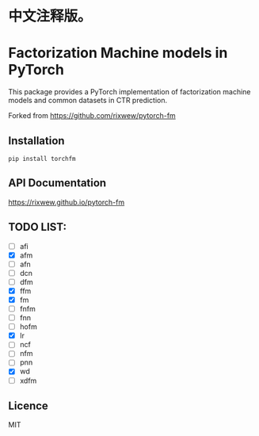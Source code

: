 # 中文注释版。

# Factorization Machine models in PyTorch
  
This package provides a PyTorch implementation of factorization machine models and common datasets in CTR prediction.

Forked from https://github.com/rixwew/pytorch-fm


## Installation

    pip install torchfm


## API Documentation

https://rixwew.github.io/pytorch-fm


## TODO LIST:

- [ ] afi
- [x] afm
- [ ] afn
- [ ] dcn
- [ ] dfm
- [x] ffm
- [x] fm
- [ ] fnfm
- [ ] fnn
- [ ] hofm
- [x] lr
- [ ] ncf
- [ ] nfm
- [ ] pnn
- [x] wd
- [ ] xdfm

## Licence

MIT
